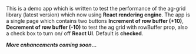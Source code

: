 This is a demo app which is written to test the performance of the ag-grid library (latest version) which now using **React rendering engine**.
The app is a single page which contains two buttons **Increment of row buffer (+10)**, **Decrement of row buffer (-10)** to test the ag grid with rowBuffer prop, also a check box to turn on/ off **React UI**. Default is **checked**.


_**More enhancements coming soon...**_
